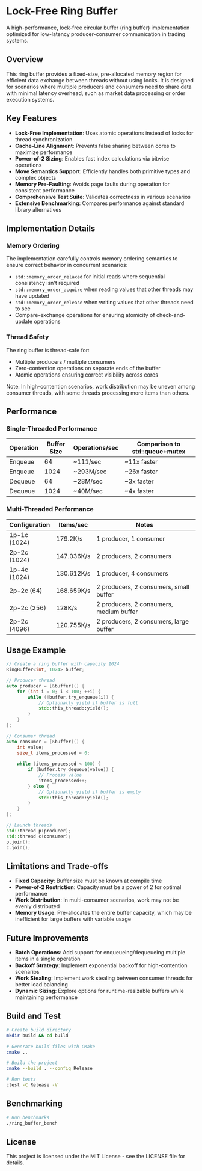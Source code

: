 # Lock-Free Ring Buffer

A high-performance, lock-free circular buffer (ring buffer) implementation optimized for low-latency producer-consumer communication in trading systems.

## Overview

This ring buffer provides a fixed-size, pre-allocated memory region for efficient data exchange between threads without using locks. It is designed for scenarios where multiple producers and consumers need to share data with minimal latency overhead, such as market data processing or order execution systems.

## Key Features

- **Lock-Free Implementation**: Uses atomic operations instead of locks for thread synchronization
- **Cache-Line Alignment**: Prevents false sharing between cores to maximize performance
- **Power-of-2 Sizing**: Enables fast index calculations via bitwise operations
- **Move Semantics Support**: Efficiently handles both primitive types and complex objects
- **Memory Pre-Faulting**: Avoids page faults during operation for consistent performance
- **Comprehensive Test Suite**: Validates correctness in various scenarios
- **Extensive Benchmarking**: Compares performance against standard library alternatives

## Implementation Details

### Memory Ordering

The implementation carefully controls memory ordering semantics to ensure correct behavior in concurrent scenarios:

- `std::memory_order_relaxed` for initial reads where sequential consistency isn't required
- `std::memory_order_acquire` when reading values that other threads may have updated
- `std::memory_order_release` when writing values that other threads need to see
- Compare-exchange operations for ensuring atomicity of check-and-update operations

### Thread Safety

The ring buffer is thread-safe for:
- Multiple producers / multiple consumers
- Zero-contention operations on separate ends of the buffer
- Atomic operations ensuring correct visibility across cores

Note: In high-contention scenarios, work distribution may be uneven among consumer threads, with some threads processing more items than others.

## Performance

### Single-Threaded Performance

| Operation | Buffer Size | Operations/sec | Comparison to std::queue+mutex |
|-----------|------------|----------------|-------------------------------|
| Enqueue   | 64         | ~111/sec       | ~11x faster                   |
| Enqueue   | 1024       | ~293M/sec      | ~26x faster                   |
| Dequeue   | 64         | ~28M/sec       | ~3x faster                    |
| Dequeue   | 1024       | ~40M/sec       | ~4x faster                    |

### Multi-Threaded Performance

| Configuration    |  Items/sec     | Notes             |
|------------------|----------------|-------------------|
| 1p-1c (1024)     |  179.2K/s      | 1 producer, 1 consumer |
| 2p-2c (1024)     |  147.036K/s    | 2 producers, 2 consumers |
| 1p-4c (1024)     |  130.612K/s    | 1 producer, 4 consumers |
| 2p-2c (64)       |  168.659K/s    | 2 producers, 2 consumers, small buffer |
| 2p-2c (256)      |  128K/s        | 2 producers, 2 consumers, medium buffer |
| 2p-2c (4096)     |  120.755K/s    | 2 producers, 2 consumers, large buffer |

## Usage Example

```cpp
// Create a ring buffer with capacity 1024
RingBuffer<int, 1024> buffer;

// Producer thread
auto producer = [&buffer]() {
    for (int i = 0; i < 100; ++i) {
        while (!buffer.try_enqueue(i)) {
            // Optionally yield if buffer is full
            std::this_thread::yield();
        }
    }
};

// Consumer thread
auto consumer = [&buffer]() {
    int value;
    size_t items_processed = 0;
    
    while (items_processed < 100) {
        if (buffer.try_dequeue(value)) {
            // Process value
            items_processed++;
        } else {
            // Optionally yield if buffer is empty
            std::this_thread::yield();
        }
    }
};

// Launch threads
std::thread p(producer);
std::thread c(consumer);
p.join();
c.join();
```

## Limitations and Trade-offs

- **Fixed Capacity**: Buffer size must be known at compile time
- **Power-of-2 Restriction**: Capacity must be a power of 2 for optimal performance
- **Work Distribution**: In multi-consumer scenarios, work may not be evenly distributed
- **Memory Usage**: Pre-allocates the entire buffer capacity, which may be inefficient for large buffers with variable usage

## Future Improvements

- **Batch Operations**: Add support for enqueueing/dequeueing multiple items in a single operation
- **Backoff Strategy**: Implement exponential backoff for high-contention scenarios
- **Work Stealing**: Implement work stealing between consumer threads for better load balancing
- **Dynamic Sizing**: Explore options for runtime-resizable buffers while maintaining performance

## Build and Test

```bash
# Create build directory
mkdir build && cd build

# Generate build files with CMake
cmake ..

# Build the project
cmake --build . --config Release

# Run tests
ctest -C Release -V
```

## Benchmarking

```bash
# Run benchmarks
./ring_buffer_bench
```

## License

This project is licensed under the MIT License - see the LICENSE file for details.